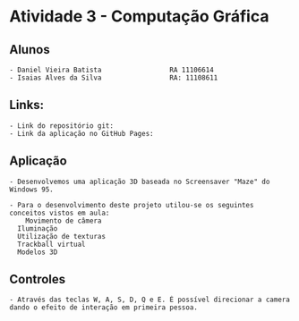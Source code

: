 # Atividade 3 - Computação Gráfica

## Alunos
	- Daniel Vieira Batista 				RA 11106614
	- Isaias Alves da Silva  				RA: 11108611
## Links:
	- Link do repositório git:  
	- Link da aplicação no GitHub Pages:  
## Aplicação
	- Desenvolvemos uma aplicação 3D baseada no Screensaver "Maze" do Windows 95.

	- Para o desenvolvimento deste projeto utilou-se os seguintes conceitos vistos em aula:
	    Movimento de câmera
      Iluminação
      Utilização de texturas
      Trackball virtual
      Modelos 3D
    
## Controles
	- Através das teclas W, A, S, D, Q e E. É possível direcionar a camera dando o efeito de interação em primeira pessoa.


